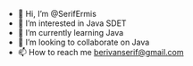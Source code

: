 - 👋 Hi, I’m @SerifErmis
- 👀 I’m interested in Java SDET
- 🌱 I’m currently learning Java
- 💞️ I’m looking to collaborate on Java 
- 📫 How to reach me berivanserif@gmail.com

<!---
SerifErmis/SerifErmis is a ✨ special ✨ repository because its `README.md` (this file) appears on your GitHub profile.
You can click the Preview link to take a look at your changes.
--->
